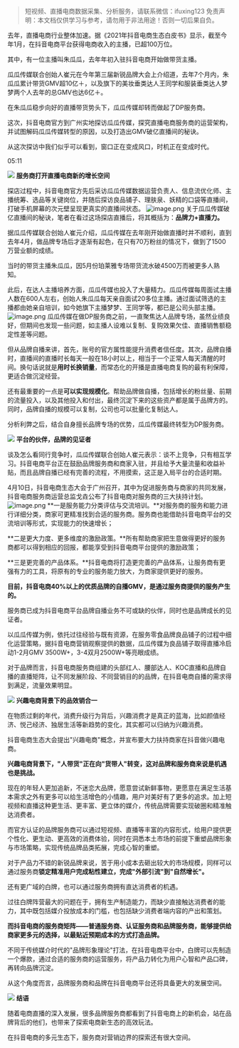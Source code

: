 > 短视频、直播电商数据采集、分析服务，请联系微信：ifuxing123
> 免责声明：本文档仅供学习与参考，请勿用于非法用途！否则一切后果自负。



去年，直播电商行业整体加速。据《2021年抖音电商生态白皮书》显示，截至今年1月，在抖音电商平台获得电商收入的主播，已超100万位。


其中，有一位主播叫朱瓜瓜，去年年初入驻抖音电商开始做带货主播。


瓜瓜传媒联合创始人崔元在今年第三届新锐品牌大会上介绍道，去年7个月内，朱瓜瓜累计带货GMV超10亿＋，以及旗下的美妆垂类达人王同学和服装垂类达人梦梦两个人去年的总GMV也达6亿＋。


在朱瓜瓜稳步向好的直播带货势头下，瓜瓜传媒却转而做起了DP服务商。


这次，抖⾳电商官方到广州实地探访瓜瓜传媒，探究直播电商服务商的运营架构，并试图解码瓜瓜传媒转型的原因，以及打造出GMV破亿直播间的秘诀。


从这次探访中我们似乎可以看到，窗口正在变成风口，时机正在变成时代。


05:11




![](https://cdn.nlark.com/yuque/0/2021/webp/97322/1621474635185-a65d6e22-862d-4511-a4b6-2f05dd9b03bb.webp#clientId=ubee9f35b-3115-4&from=paste&height=70&id=ub249fd33&margin=%5Bobject%20Object%5D&originHeight=140&originWidth=140&originalType=url&status=done&style=none&taskId=u22b721c5-cfaa-4626-b145-7cea71e4ad9&width=70)
**服务商打开直播电商新的增长空间**


探店过程中，抖音电商官方先后采访瓜瓜传媒数据运营负责人、信息流优化师、主播统筹、选品等关键岗位，并随后探访良品铺子、理肤泉、妖精的口袋等直播间，打破手机屏幕的次元壁呈现更真实的直播间状态。
![image.png](https://cdn.nlark.com/yuque/0/2021/png/97322/1621474652708-46eba89c-ccaa-43ca-acb9-dd4455cfdf9b.png#clientId=ubee9f35b-3115-4&from=paste&height=267&id=u818348d6&margin=%5Bobject%20Object%5D&name=image.png&originHeight=534&originWidth=715&originalType=binary&size=735888&status=done&style=none&taskId=u4a5ecda3-8069-4ab4-bdac-43418c4e744&width=357.5)
关于瓜瓜传媒破亿直播间的秘诀，笔者在看过这场探店直播后，将其概括为：**品牌力+直播力。**


据瓜瓜传媒联合创始人崔元介绍，瓜瓜传媒在去年刚开始做直播时并不顺利，直到去年4月，做品牌专场后才逐渐有起色，在只有70万粉丝的情况下，做到了1500万营业额的成绩。


当时的带货主播朱瓜瓜，因5月份珀莱雅专场带货流水破4500万而被更多人熟知。


此后，在达人主播培养方面，瓜瓜传媒也投入了大量精力。瓜瓜传媒每周面试主播人数在600人左右，创始人朱瓜瓜每天亲自面试20多位主播。通过面试筛选的主播都由她亲自培训，如今她旗下主播梦梦、王同学等，都已是公司头部主播。
![image.png](https://cdn.nlark.com/yuque/0/2021/png/97322/1621474659910-6fd6f307-dc1c-486a-91cd-17f66d46e17a.png#clientId=ubee9f35b-3115-4&from=paste&height=332&id=ud2af3f3a&margin=%5Bobject%20Object%5D&name=image.png&originHeight=663&originWidth=1080&originalType=binary&size=878988&status=done&style=none&taskId=ubfae1034-3aa4-4e66-aff3-40182aaf9d2&width=540)
瓜瓜传媒在做DP服务商之前，一直聚焦达人品牌专场，虽然业绩良好，但期间也发现一些问题，如主播人设难以复制、复购效果欠佳、直播销售额稳定性差等问题。


但从品牌自播来讲，首先，账号的官方属性能提升消费者信任度。其次，品牌自播时，直播间的直播时长每天一般在18小时以上，相当于一个正常人每天清醒的时间。换句话说就是**用时长换销量**，而常态化的开播是直播电商复购的最有利保障，更适合做沉淀经营。


还有最重要的一点是**可以实现规模化**。帮助品牌做自播，包括增长的粉丝量、前期的流量投入，以及其他投入和付出，最终沉淀下来的这些资产都是属于品牌方的。同时，品牌自播的规模可以复制，公司也可以批量化复制达人。


分析利弊之后，结合自身擅长品牌专场的优势，瓜瓜传媒最终转型为DP服务商。




![](https://cdn.nlark.com/yuque/0/2021/png/97322/1621474635217-1e41fba9-1b52-4dea-b554-db84af5ee0c8.png#clientId=ubee9f35b-3115-4&from=paste&height=70&id=u602213cb&margin=%5Bobject%20Object%5D&originHeight=140&originWidth=140&originalType=url&status=done&style=none&taskId=ud4231807-8cc5-4ff4-b6d5-5de666ae5b2&width=70)
**平台的伙伴，品牌的见证者**


谈及怎么看同行竞争时，瓜瓜传媒联合创始人崔元表示：谈不上竞争，只有相互学习。抖音电商平台正在鼓励品牌服务商和商家入驻，并且给予大量流量和收益补贴，而且品牌自播已经有完善的流程，不用摸索，这正是入局平台的合适时期。


4月10日，抖音电商生态大会于广州召开，其中为促进服务商与商家的共同发展，抖音电商服务商运营总监戈垚公布了抖音电商对服务商的三大扶持计划。
![image.png](https://cdn.nlark.com/yuque/0/2021/png/97322/1621474669358-dc16a33a-692b-4b6c-b434-fc46431f2d64.png#clientId=ubee9f35b-3115-4&from=paste&height=193&id=ufafa14f3&margin=%5Bobject%20Object%5D&name=image.png&originHeight=386&originWidth=580&originalType=binary&size=301491&status=done&style=none&taskId=ufbd85177-d438-441b-b200-ad8347e07bd&width=290)
**一是服务能力分类评估与交流培训。**对服务商的服务和能力进行详细分类，商家可更精准找到合适的服务商。服务商也能借助抖音电商平台的交流培训等形式，实现能⼒的快速增⻓；


**二是更大力度、更多维度的激励政策。**所有帮助商家把生意做得更好的服务商都可以得到相应的回报，都能享受到抖音电商平台提供的激励政策；


**三是更完善的产品体系。**抖音电商将打造更完善的产品体系，让服务商有更强有⼒的⼯具，将原有的专业的服务能⼒放⼤，为商家提供更好的服务。


**目前，抖音电商40%以上的优质品牌的自播GMV，是通过服务商提供的服务产生的。**


服务商已成为抖音电商平台品牌自播业务不可或缺的伙伴，同时也是品牌成长的见证者。


以瓜瓜传媒为例，依托过往经验与既有资源，在服务零食品牌良品铺子的过程中细化运营策略，据抖音电商营销观察提供的数据，瓜瓜传媒为良品铺子取得直播冷启动1-2月GMV 3500W+，3-4双月2500W+等亮眼成绩。


对于品牌而言，抖音电商服务商组建的头部红人、腰部达人、KOC直播和品牌自播的直播矩阵，让不同发展阶段、不同营销目的的品牌，在抖音电商自播的需求得到满足，流量效果明显。




![](https://cdn.nlark.com/yuque/0/2021/png/97322/1621474635858-020289e7-edaf-433c-b92d-b683459599cb.png#clientId=ubee9f35b-3115-4&from=paste&height=70&id=uf967d3b7&margin=%5Bobject%20Object%5D&originHeight=140&originWidth=140&originalType=url&status=done&style=none&taskId=u89a8312b-49df-404b-a8db-fa117d6bc39&width=70)
**兴趣电商背景下的品效销合一**


在物质过剩的年代，消费升级行为背后，兴趣消费才是真正的蓝海，比如颜值经济、悦己经济、独居生活等新趋势的变化，其实都可以归纳为兴趣消费。


抖音电商生态大会提出"兴趣电商"概念，并宣布要大力扶持商家在抖音做兴趣电商。


**兴趣电商背景下，"人带货"正在向"货带人"转变，这对品牌和服务商来说是机遇也是挑战。**


现在的年轻人更加追新，不迷恋大品牌，愿意尝试新鲜事物，更愿意在满足生活基本需求之外有更多可以给生活增色的小情趣，用户对美好有了更多的追求。加上短视频和直播这种更生活、更丰富、更立体的媒介，传统品牌需要实现破圈和精准触达消费者。


而官方认证的品牌服务商可以通过短视频、直播等丰富的内容形式，给用户提供更个性化、更生动、更高效的消费体验，同时在洞悉本土市场的前提下重塑品牌形象与市场策略，实现传统品牌品类拓展，完成心智的重塑。


对于产品力不错的新锐品牌来说，苦于用小成本去砸出较大的市场规模，同样可以通过服务商**锁定精准用户完成粘性建立，完成"外部引流"到"自然增长"。**


还有更广域的白牌，也可以通过服务商拥有直达消费者的机遇。


过往白牌阵营最大的问题在于，拥有生产制造能力，而缺少直接触达消费者的能力，其中既包括媒介投放成本的门槛，也包括缺少消费者端内容的产出和策划。


**而抖音电商的服务商矩阵——普通服务商、认证服务商和品牌服务商，能够提供给商家更多元的选择，以最贴近预期成本的方式打造品牌。**


不同于传统媒介时代的"品牌形象理论"打法，在抖音电商平台中，白牌可以先制造一个爆款，通过合适的服务商的运营服务，将产品力转化为用户心智和产品口碑，再转向品牌沉淀。


从这个角度而言，品牌服务商和品牌在抖音电商平台还将具备更大的发展空间。




![](https://cdn.nlark.com/yuque/0/2021/png/97322/1621474635805-b7f5217b-6e24-4f32-b16d-3a45dbbde688.png#clientId=ubee9f35b-3115-4&from=paste&height=70&id=uec37b1af&margin=%5Bobject%20Object%5D&originHeight=140&originWidth=140&originalType=url&status=done&style=none&taskId=u4198fd54-1119-4fbd-b324-1ae5600082e&width=70)
**结语**


随着电商直播的深入发展，很多品牌服务商都看到了抖音电商上的新机会，站在品牌背后的他们，也带来了探索电商新生态的高效玩法。


在抖音电商的多元生态下，服务商对营销边界的探索还有很大空间。
